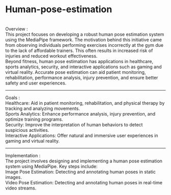 # Human-pose-estimation
<br>
Overview : <br>
This project focuses on developing a robust human pose estimation system using the MediaPipe framework. The motivation behind this initiative came from observing individuals performing exercises incorrectly at the gym due to the lack of affordable trainers. This often results in increased risk of injuries and reduced workout effectiveness.
<br>
Beyond fitness, human pose estimation has applications in healthcare, sports analytics, security, and interactive applications such as gaming and virtual reality. Accurate pose estimation can aid patient monitoring, rehabilitation, performance analysis, injury prevention, and ensure better safety and user experiences.
<br>
<hr>
Goals : <br>
Healthcare: Aid in patient monitoring, rehabilitation, and physical therapy by tracking and analyzing movements.
<br>
Sports Analytics: Enhance performance analysis, injury prevention, and optimize training programs.
<br>
Security: Improve the interpretation of human behaviors to detect suspicious activities.
<br>
Interactive Applications: Offer natural and immersive user experiences in gaming and virtual reality.
<br>
<hr>
Implementation : <br>
The project involves designing and implementing a human pose estimation system using MediaPipe. Key steps include:
<br>
Image Pose Estimation: Detecting and annotating human poses in static images.
<br>
Video Pose Estimation: Detecting and annotating human poses in real-time video streams.
